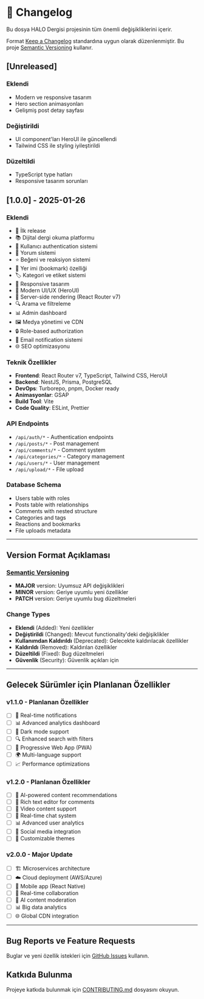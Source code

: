 # 📝 Changelog

Bu dosya HALO Dergisi projesinin tüm önemli değişikliklerini içerir.

Format [Keep a Changelog](https://keepachangelog.com/en/1.0.0/) standardına uygun olarak düzenlenmiştir.
Bu proje [Semantic Versioning](https://semver.org/spec/v2.0.0.html) kullanır.

## [Unreleased]

### Eklendi

- Modern ve responsive tasarım
- Hero section animasyonları
- Gelişmiş post detay sayfası

### Değiştirildi

- UI component'ları HeroUI ile güncellendi
- Tailwind CSS ile styling iyileştirildi

### Düzeltildi

- TypeScript type hatları
- Responsive tasarım sorunları

## [1.0.0] - 2025-01-26

### Eklendi

- 🎉 İlk release
- 📚 Dijital dergi okuma platformu
- 🔐 Kullanıcı authentication sistemi
- 💬 Yorum sistemi
- ⭐ Beğeni ve reaksiyon sistemi
- 🔖 Yer imi (bookmark) özelliği
- 🏷️ Kategori ve etiket sistemi
- 📱 Responsive tasarım
- 🎨 Modern UI/UX (HeroUI)
- 🚀 Server-side rendering (React Router v7)
- 🔍 Arama ve filtreleme
- 📊 Admin dashboard
- 🖼️ Medya yönetimi ve CDN
- 🔒 Role-based authorization
- 📧 Email notification sistemi
- 🌐 SEO optimizasyonu

### Teknik Özellikler

- **Frontend**: React Router v7, TypeScript, Tailwind CSS, HeroUI
- **Backend**: NestJS, Prisma, PostgreSQL
- **DevOps**: Turborepo, pnpm, Docker ready
- **Animasyonlar**: GSAP
- **Build Tool**: Vite
- **Code Quality**: ESLint, Prettier

### API Endpoints

- `/api/auth/*` - Authentication endpoints
- `/api/posts/*` - Post management
- `/api/comments/*` - Comment system
- `/api/categories/*` - Category management
- `/api/users/*` - User management
- `/api/upload/*` - File upload

### Database Schema

- Users table with roles
- Posts table with relationships
- Comments with nested structure
- Categories and tags
- Reactions and bookmarks
- File uploads metadata

---

## Version Format Açıklaması

### [Semantic Versioning](https://semver.org/)

- **MAJOR** version: Uyumsuz API değişiklikleri
- **MINOR** version: Geriye uyumlu yeni özellikler
- **PATCH** version: Geriye uyumlu bug düzeltmeleri

### Change Types

- **Eklendi** (Added): Yeni özellikler
- **Değiştirildi** (Changed): Mevcut functionality'deki değişiklikler
- **Kullanımdan Kaldırıldı** (Deprecated): Gelecekte kaldırılacak özellikler
- **Kaldırıldı** (Removed): Kaldırılan özellikler
- **Düzeltildi** (Fixed): Bug düzeltmeleri
- **Güvenlik** (Security): Güvenlik açıkları için

---

## Gelecek Sürümler için Planlanan Özellikler

### v1.1.0 - Planlanan Özellikler

- [ ] 🔔 Real-time notifications
- [ ] 📊 Advanced analytics dashboard
- [ ] 🌙 Dark mode support
- [ ] 🔍 Enhanced search with filters
- [ ] 📱 Progressive Web App (PWA)
- [ ] 🌍 Multi-language support
- [ ] 📈 Performance optimizations

### v1.2.0 - Planlanan Özellikler

- [ ] 🤖 AI-powered content recommendations
- [ ] 📝 Rich text editor for comments
- [ ] 🎥 Video content support
- [ ] 💬 Real-time chat system
- [ ] 📊 Advanced user analytics
- [ ] 🔗 Social media integration
- [ ] 🎨 Customizable themes

### v2.0.0 - Major Update

- [ ] 🏗️ Microservices architecture
- [ ] ☁️ Cloud deployment (AWS/Azure)
- [ ] 📱 Mobile app (React Native)
- [ ] 🔄 Real-time collaboration
- [ ] 🧠 AI content moderation
- [ ] 📊 Big data analytics
- [ ] 🌐 Global CDN integration

---

## Bug Reports ve Feature Requests

Buglar ve yeni özellik istekleri için [GitHub Issues](https://github.com/AydinTheFirst/haloidergisi/issues) kullanın.

## Katkıda Bulunma

Projeye katkıda bulunmak için [CONTRIBUTING.md](./CONTRIBUTING.md) dosyasını okuyun.
